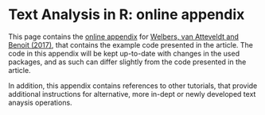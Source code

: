 Text Analysis in R: online appendix
============

This page contains the [online appendix](files/Text_Analysis_in_R.md) for [Welbers, van Atteveldt and Benoit (2017)](http://www.tandfonline.com/doi/full/10.1080/19312458.2017.1387238), that contains the example code presented in the article. The code in this appendix will be kept up-to-date with changes in the used packages, and as such can differ slightly from the code presented in the article.

In addition, this appendix contains references to other tutorials, that provide additional instructions for alternative, more in-dept or newly developed text anaysis operations.


